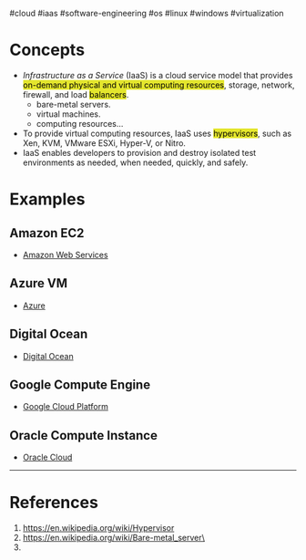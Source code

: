 #cloud #iaas #software-engineering #os #linux #windows #virtualization 

# Concepts
- _Infrastructure as a Service_ (IaaS) is a cloud service model that provides <mark style="background: #e4e62d;">on-demand physical and virtual computing resources</mark>, storage, network, firewall, and load <mark style="background: #e4e62d;">balancers</mark>. 
	- bare-metal servers.
	- virtual machines.
	- computing resources...
- To provide virtual computing resources, IaaS uses <mark style="background: #e4e62d;">hypervisors</mark>, such as Xen, KVM, VMware ESXi, Hyper-V, or Nitro.
- IaaS enables developers to provision and destroy isolated test environments as needed, when needed, quickly, and safely.
# Examples
## Amazon EC2
- [Amazon Web Services](Amazon%20Web%20Services.md)
## Azure VM
- [Azure](Azure.md)
## Digital Ocean
- [Digital Ocean](Digital%20Ocean.md)
## Google Compute Engine
- [Google Cloud Platform](Google%20Cloud%20Platform.md)
## Oracle Compute Instance
- [Oracle Cloud](Oracle%20Cloud.md)

---
# References
1. https://en.wikipedia.org/wiki/Hypervisor
2. https://en.wikipedia.org/wiki/Bare-metal_server\
3. 